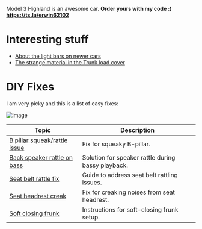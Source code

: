 Model 3 Highland is an awesome car. **Order yours with my code :) https://ts.la/erwin62102**

# Interesting stuff

* [About the light bars on newer cars](light_bars.md)
* [The strange material in the Trunk load cover](trunk_cover.md)

# DIY Fixes

I am very picky and this is a list of easy fixes:

![image](https://github.com/user-attachments/assets/0a0cf795-1bf0-4616-9e21-94f9d27803b6)

| Topic                              | Description                        |
|------------------------------------|------------------------------------|
| [B pillar squeak/rattle issue](b_pillar_rattle.md)       | Fix for squeaky B-pillar.      |
| [Back speaker rattle on bass](back_speaker_rattle_on_bass.md) | Solution for speaker rattle during bassy playback. |
| [Seat belt rattle fix](seat_belt_rattle_fix.md)         | Guide to address seat belt rattling issues.  |
| [Seat headrest creak](seat_headrest_creak.md)          | Fix for creaking noises from seat headrest.  |
| [Soft closing frunk](soft_closing_frunk.md)           | Instructions for soft-closing frunk setup.   |
